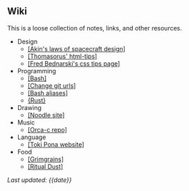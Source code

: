 ## Wiki

This is a loose collection of notes, links, and other resources.

- Design
	- [[Akin's laws of spacecraft design]](https://spacecraft.ssl.umd.edu/akins_laws.html)
	- [[Thomasorus' html-tips]](https://thomasorus.com/html-tips.html)
	- [[Fred Bednarski's css tips page]](https://fdisk.space/css/)
- Programming
	- [[Bash]](https://devhints.io/bash)
	- [[Change git urls]](https://help.github.jp/enterprise/2.11/user/articles/changing-a-remote-s-url/)
	- [[Bash aliases]](https://linuxize.com/post/how-to-create-bash-aliases/)
	- [{Rust}](learning_rust.html)
- Drawing
	- [[Noodle site]](https://hundredrabbits.github.io/Noodle)
- Music
	- [[Orca-c repo]](https://github.com/hundredrabbits/Orca-c)
- Language
	- [[Toki Pona website]](https://tokipona.org/)
- Food
	- [[Grimgrains]](https://grimgrains.com/site/home.html)
	- [[Ritual Dust]](https://ritualdust.com/food/)


*Last updated: {{date}}*
